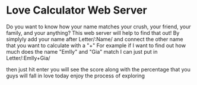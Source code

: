 # Love Calculator Web Server

Do you want to know how your name matches your crush, your friend, your family, and your anything?
This web server will help to find that out!
By simplyly add your name after Letter/:Name/ and connect the other name that you want to calculate with a "+"
For example if I want to find out how much does the name "EmIly" and "Gia" match I can just put in Letter/:EmIly+Gia/

then just hit enter you will see the score
along with the percentage that you guys will fall in love today
enjoy the process of exploring
